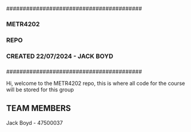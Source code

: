 #########################################
###                                   ###
###              METR4202             ###
###                REPO               ###
###   CREATED 22/07/2024 - JACK BOYD  ###
###                                   ###
#########################################

Hi, welcome to the METR4202 repo, this is where all code for the course will be stored for this group

## TEAM MEMBERS ##
Jack Boyd - 47500037
